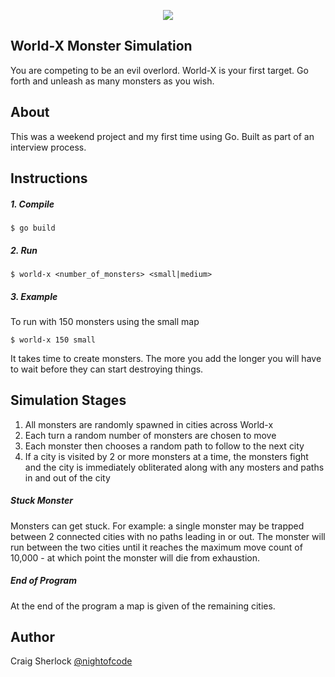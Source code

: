 <p align="center">
  <img src='https://nightofcode.com/github/craigsherlock/world-x/world-x.jpg' />
</p>

## World-X Monster Simulation
You are competing to be an evil overlord. World-X is your first target. Go forth and unleash as many monsters as you wish.

## About
This was a weekend project and my first time using Go. Built as part of an interview process.

## Instructions
##### 1. Compile
```
$ go build
```

##### 2. Run
```
$ world-x <number_of_monsters> <small|medium>
```

##### 3. Example
To run with 150 monsters using the small map
```
$ world-x 150 small
```
It takes time to create monsters. The more you add the longer you will have to wait before they can start destroying things.

## Simulation Stages
1.  All monsters are randomly spawned in cities across World-x
2.  Each turn a random number of monsters are chosen to move
3.  Each monster then chooses a random path to follow to the next city
4.  If a city is visited by 2 or more monsters at a time, the monsters fight and the city is immediately obliterated along with any mosters and paths in and out of the city


##### Stuck Monster
Monsters can get stuck. For example: a single monster may be trapped between 2 connected cities with no paths leading in or out.
The monster will run between the two cities until it reaches the maximum move count of 10,000 - at which point the monster will die from exhaustion.


##### End of Program
At the end of the program a map is given of the remaining cities.

## Author
Craig Sherlock [@nightofcode](https://twitter.com/nightofcode)